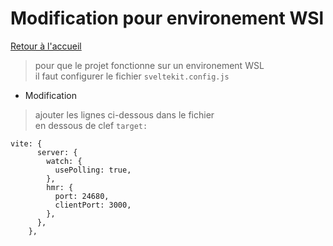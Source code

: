 # Modification pour environement WSl

[Retour à l'accueil](../README.md)

> pour que le projet fonctionne sur un environement WSL  
> il faut configurer le fichier `sveltekit.config.js`

- Modification

> ajouter les lignes ci-dessous dans le fichier  
> en dessous de clef `target:`

```JS
vite: {
      server: {
        watch: {
          usePolling: true,
        },
        hmr: {
          port: 24680,
          clientPort: 3000,
        },
      },
    },
```

